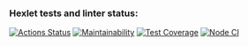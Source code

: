 ### Hexlet tests and linter status:
[![Actions Status](https://github.com/Andrey2Gri/frontend-project-lvl3/workflows/hexlet-check/badge.svg)](https://github.com/Andrey2Gri/frontend-project-lvl3/actions)
[![Maintainability](https://api.codeclimate.com/v1/badges/f18a0a244f660af5f70c/maintainability)](https://codeclimate.com/github/Andrey2Gri/frontend-project-lvl3/maintainability)
[![Test Coverage](https://api.codeclimate.com/v1/badges/f18a0a244f660af5f70c/test_coverage)](https://codeclimate.com/github/Andrey2Gri/frontend-project-lvl3/test_coverage)
[![Node CI](https://github.com/Andrey2Gri/frontend-project-lvl3/actions/workflows/nodejs.yml/badge.svg)](https://github.com/Andrey2Gri/frontend-project-lvl3/actions/workflows/nodejs.yml)